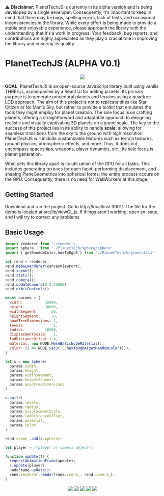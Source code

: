 ⚠️ **Disclaimer:** PlanetTechJS is currently in its alpha version and is being developed by a single developer. Consequently, it's important to keep in mind that there may be bugs, spelling errors, lack of tests, and occasional inconsistencies in the library. While every effort is being made to provide a stable and enjoyable experience, please approach the library with the understanding that it's a work in progress. Your feedback, bug reports, and contributions are highly appreciated as they play a crucial role in improving the library and ensuring its quality.


# PlanetTechJS (ALPHA V0.1) 
<p align="center">
  <img src="./public/readmeImg/logoPT.png" />
</p>


**GOAL:**
PlanetTechJS is an open-source JavaScript library built using vanilla THREE.js, accompanied by a React UI for editing planets. Its primary purpose is to generate procedural planets and terrains using a quadtree LOD approach. The aim of this project is not to replicate titles like Star Citizen or No Man's Sky, but rather to provide a toolkit that emulates the tools they might employ for planet creation. The sole focus is on crafting planets, offering a straightforward and adaptable approach to designing realistic and visually captivating 3D planets on a grand scale. The key to the success of this project lies in its ability to handle **scale**, allowing for seamless transitions from the sky to the ground with high resolution. PlanetTechJS will include customizable features such as terrain textures, ground physics, atmospheric effects, and more. Thus, it does not encompass spaceships, weapons, player dynamics, etc.; its sole focus is planet generation.

What sets this library apart is its utilization of the GPU for all tasks. This includes generating textures for each facet, performing displacement, and shaping PlaneGeometries into spherical forms; the entire process occurs on the GPU. Consequently, there is no need for WebWorkers at this stage.

## Getting Started
Download and run the project. Go to http://localhost:3001/. The file for the demo is located at src/lib/viewGL.js. If things aren't working, open an issue, and I will try to correct any problems.

## Basic Usage

```javascript
import renderer from './render';
import Sphere   from './PlanetTech/sphere/sphere'
import { getRandomColor,hexToRgbA } from './PlanetTech/engine/utils'

let rend = renderer;
rend.WebGLRenderer(canvasViewPort);
rend.scene();
rend.stats();
rend.camera();
rend.updateCamera(0,0,20000)
rend.orbitControls()

const params = {
  width:          10000,
  height:         10000,
  widthSegment:      50,
  heightSegment:     50,
  quadTreeDimensions: 1,
  levels:             1,
  radius:         10000,
  displacmentScale:   1,
  lodDistanceOffset:1.4,
  material: new NODE.MeshBasicNodeMaterial(),
  color: () => NODE.vec3(...hexToRgbA(getRandomColor())),
}

let s = new Sphere(
  params.width,
  params.height,
  params.widthSegment,
  params.heightSegment,
  params.quadTreeDimensions
)

s.build(
  params.levels,
  params.radius,
  params.displacmentScale,
  params.lodDistanceOffset,
  params.material,
  params.color,
)

rend.scene_.add(s.sphere);

let player = /*player or camera object*/

function update(t) {
  requestAnimationFrame(update);
  s.update(player);
  nodeFrame.update();
  rend.renderer.render(rend.scene_, rend.camera_);
}
```


<p align="center">
  <img src="./public/readmeImg/planet1.png" />
  <img src="./public/readmeImg/planet2.png" />
  <img src="./public/readmeImg/planet3.png" />
  <img src="./public/readmeImg/planet4.png" />
  <img src="./public/readmeImg/planet5.png" />
</p>
